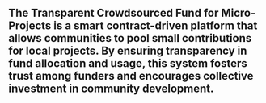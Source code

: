 ## The Transparent Crowdsourced Fund for Micro-Projects is a smart contract-driven platform that allows communities to pool small contributions for local projects. By ensuring transparency in fund allocation and usage, this system fosters trust among funders and encourages collective investment in community development.

